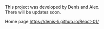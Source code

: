 This project was developed by Denis and Alex. <br>
There will be updates soon.

Home page https://denis-li.github.io/React-01/
